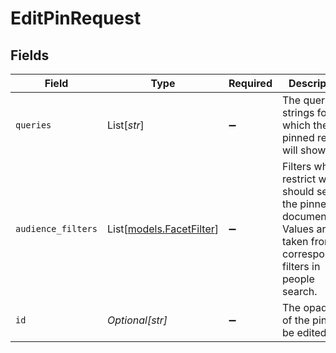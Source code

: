 # EditPinRequest


## Fields

| Field                                                                                                                        | Type                                                                                                                         | Required                                                                                                                     | Description                                                                                                                  |
| ---------------------------------------------------------------------------------------------------------------------------- | ---------------------------------------------------------------------------------------------------------------------------- | ---------------------------------------------------------------------------------------------------------------------------- | ---------------------------------------------------------------------------------------------------------------------------- |
| `queries`                                                                                                                    | List[*str*]                                                                                                                  | :heavy_minus_sign:                                                                                                           | The query strings for which the pinned result will show.                                                                     |
| `audience_filters`                                                                                                           | List[[models.FacetFilter](../models/facetfilter.md)]                                                                         | :heavy_minus_sign:                                                                                                           | Filters which restrict who should see the pinned document. Values are taken from the corresponding filters in people search. |
| `id`                                                                                                                         | *Optional[str]*                                                                                                              | :heavy_minus_sign:                                                                                                           | The opaque id of the pin to be edited.                                                                                       |
